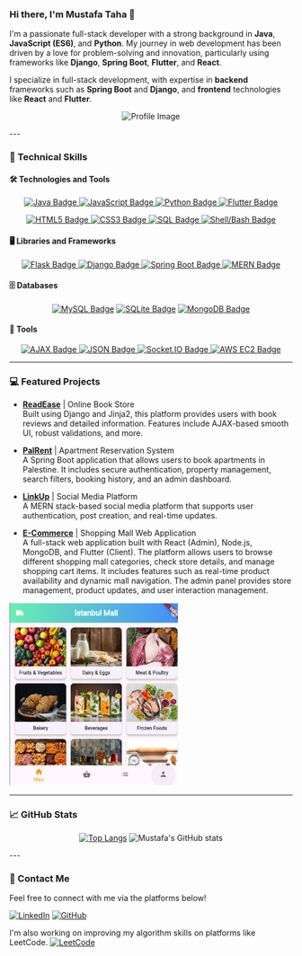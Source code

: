 ### Hi there, I'm Mustafa Taha 👋

I'm a passionate full-stack developer with a strong background in **Java**, **JavaScript (ES6)**, and **Python**. My journey in web development has been driven by a love for problem-solving and innovation, particularly using frameworks like **Django**, **Spring Boot**, **Flutter**, and **React**.

I specialize in full-stack development, with expertise in **backend** frameworks such as **Spring Boot** and **Django**, and **frontend** technologies like **React** and **Flutter**.

<p align="center">
  <img src="https://user-images.githubusercontent.com/74038190/212749168-86d6c7ab-98da-409b-998f-c5b74721badd.gif" alt="Profile Image" width="400"/>
</p>
---

### 🚀 Technical Skills

#### 🛠️ Technologies and Tools
<p align="center">
  <a href="https://www.java.com/"><img src="https://img.shields.io/badge/Java-v17-orange?logo=java" alt="Java Badge"/> </a>
  <a href="https://developer.mozilla.org/en-US/docs/Web/JavaScript"><img src="https://img.shields.io/badge/JavaScript-ES6-yellow?logo=javascript" alt="JavaScript Badge"/> </a>
  <a href="https://www.python.org/"><img src="https://img.shields.io/badge/Python-v3.9.6-blue?logo=python" alt="Python Badge"/> </a>
  <a href="https://flutter.dev/"><img src="https://img.shields.io/badge/Flutter-v3.10.0-blue?logo=flutter" alt="Flutter Badge"/> </a>
</p>
<p align="center">
  <a href="https://validator.w3.org/"><img src="https://img.shields.io/badge/HTML5-v5-red?logo=html5" alt="HTML5 Badge"/> </a>
  <a href="https://www.w3.org/Style/CSS/"><img src="https://img.shields.io/badge/CSS3-v3-blue?logo=css3" alt="CSS3 Badge"/> </a>
  <a href="https://www.postgresql.org/"><img src="https://img.shields.io/badge/SQL-valid-lightgrey?logo=postgresql" alt="SQL Badge"/> </a>
  <a href="https://www.gnu.org/software/bash/"><img src="https://img.shields.io/badge/Shell_Bash-v5.1-black?logo=gnu-bash" alt="Shell/Bash Badge"/></a>
</p>

#### 🖥️ Libraries and Frameworks
<p align="center">
  <a href="https://flask.palletsprojects.com/"><img src="https://img.shields.io/badge/Flask-v2.1-blue?logo=flask" alt="Flask Badge"/> </a>
  <a href="https://www.djangoproject.com/"><img src="https://img.shields.io/badge/Django-v4.1-green?logo=django" alt="Django Badge"/> </a>
  <a href="https://spring.io/projects/spring-boot"><img src="https://img.shields.io/badge/Spring_Boot-v2.7.3-brightgreen?logo=spring-boot" alt="Spring Boot Badge"/> </a>
  <a href="https://www.mongodb.com/mern-stack"><img src="https://img.shields.io/badge/MERN-Stack-black?logo=react" alt="MERN Badge"/></a>
</p>

#### 🗄️ Databases
<p align="center">
  <a href="https://www.mysql.com/"><img src="https://img.shields.io/badge/MySQL-v8.0-blue?logo=mysql" alt="MySQL Badge"/></a>
  <a href="https://www.sqlite.org/"><img src="https://img.shields.io/badge/SQLite-v3.36.0-blue?logo=sqlite" alt="SQLite Badge"/></a>
  <a href="https://www.mongodb.com/"><img src="https://img.shields.io/badge/MongoDB-v4.4-green?logo=mongodb" alt="MongoDB Badge"/></a>
</p>

#### 🔧 Tools
<p align="center">
  <a href="https://developer.mozilla.org/en-US/docs/Web/Guide/AJAX"><img src="https://img.shields.io/badge/AJAX-Valid-lightgrey?logo=ajax" alt="AJAX Badge"/> </a>
  <a href="https://www.json.org/json-en.html"><img src="https://img.shields.io/badge/JSON-Valid-lightgrey?logo=json" alt="JSON Badge"/> </a>
  <a href="https://socket.io/"><img src="https://img.shields.io/badge/Socket.IO-v4.3.2-black?logo=socket.io" alt="Socket.IO Badge"/> </a>
  <a href="https://aws.amazon.com/ec2/"><img src="https://img.shields.io/badge/AWS_EC2-v2022-orange?logo=amazon-aws" alt="AWS EC2 Badge"/> </a>
</p>

---

### 💻 Featured Projects

- **[ReadEase](https://github.com/mustafataha5/New_Book_store)** | Online Book Store  
  Built using Django and Jinja2, this platform provides users with book reviews and detailed information. Features include AJAX-based smooth UI, robust validations, and more.

- **[PalRent](https://github.com/mustafataha5/palrent)** | Apartment Reservation System  
  A Spring Boot application that allows users to book apartments in Palestine. It includes secure authentication, property management, search filters, booking history, and an admin dashboard.

- **[LinkUp](https://github.com/mustafataha5/LinkUp)** | Social Media Platform  
  A MERN stack-based social media platform that supports user authentication, post creation, and real-time updates.

- **[E-Commerce](https://github.com/mustafataha5/e-commerce/)** | Shopping Mall Web Application  
  A full-stack web application built with React (Admin), Node.js, MongoDB, and Flutter (Client). The platform allows users to browse different shopping mall categories, check store details, and manage shopping cart items. It includes features such as real-time product availability and dynamic mall navigation. The admin panel provides store management, product updates, and user interaction management.
<img src="https://github.com/mustafataha5/e-commerce/blob/master/images/main.png" width="300"/>
  
---

### 📈 GitHub Stats
  <div align="center">

[![Top Langs](https://github-readme-stats.vercel.app/api/top-langs/?username=mustafataha5&layout=compact&theme=radical)](https://github.com/mustafataha5/github-readme-stats)
![Mustafa's GitHub stats](https://github-readme-stats.vercel.app/api?username=mustafataha5&show_icons=true&theme=radical)

</div>
---

### 🤝 Contact Me

Feel free to connect with me via the platforms below!

[![LinkedIn](https://img.shields.io/badge/LinkedIn-Profile-blue?logo=linkedin)](https://www.linkedin.com/in/mustafa-taha-3b87771b4/)
[![GitHub](https://img.shields.io/badge/GitHub-Profile-black?logo=github)](https://github.com/mustafataha5)

 I'm also working on improving my algorithm skills on platforms like LeetCode.
[![LeetCode](https://img.shields.io/badge/LeetCode-Profile-orange?logo=leetcode)](https://leetcode.com/mustafataha5/)

